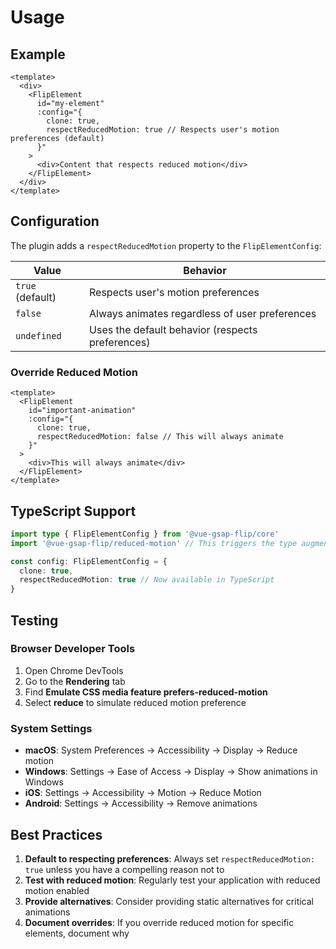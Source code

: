 # Usage

## Example

```vue
<template>
  <div>
    <FlipElement
      id="my-element"
      :config="{
        clone: true,
        respectReducedMotion: true // Respects user's motion preferences (default)
      }"
    >
      <div>Content that respects reduced motion</div>
    </FlipElement>
  </div>
</template>
```

## Configuration

The plugin adds a `respectReducedMotion` property to the `FlipElementConfig`:

| Value | Behavior |
|-------|----------|
| `true` (default) | Respects user's motion preferences |
| `false` | Always animates regardless of user preferences |
| `undefined` | Uses the default behavior (respects preferences) |

### Override Reduced Motion

```vue
<template>
  <FlipElement
    id="important-animation"
    :config="{
      clone: true,
      respectReducedMotion: false // This will always animate
    }"
  >
    <div>This will always animate</div>
  </FlipElement>
</template>
```

## TypeScript Support

```typescript
import type { FlipElementConfig } from '@vue-gsap-flip/core'
import '@vue-gsap-flip/reduced-motion' // This triggers the type augmentation

const config: FlipElementConfig = {
  clone: true,
  respectReducedMotion: true // Now available in TypeScript
}
```

## Testing

### Browser Developer Tools

1. Open Chrome DevTools
2. Go to the **Rendering** tab
3. Find **Emulate CSS media feature prefers-reduced-motion**
4. Select **reduce** to simulate reduced motion preference

### System Settings

- **macOS**: System Preferences → Accessibility → Display → Reduce motion
- **Windows**: Settings → Ease of Access → Display → Show animations in Windows
- **iOS**: Settings → Accessibility → Motion → Reduce Motion
- **Android**: Settings → Accessibility → Remove animations

## Best Practices

1. **Default to respecting preferences**: Always set `respectReducedMotion: true` unless you have a compelling reason not to
2. **Test with reduced motion**: Regularly test your application with reduced motion enabled
3. **Provide alternatives**: Consider providing static alternatives for critical animations
4. **Document overrides**: If you override reduced motion for specific elements, document why
